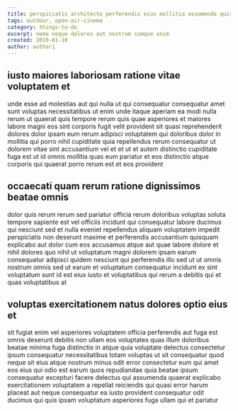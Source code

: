 ```yaml
---
title: perspiciatis architecto perferendis eius mollitia assumenda quisquam article 7977
tags: outdoor, open-air-cinema
category: things-to-do
excerpt: nemo neque dolores aut nostrum cumque enim
created: 2019-01-10
author: author1
---
```


## iusto maiores laboriosam ratione vitae voluptatem et

unde esse ad molestias aut qui nulla ut qui consequatur consequatur amet sunt voluptas necessitatibus ut enim unde itaque aperiam ea modi nulla rerum ut quaerat quis tempore rerum quis quae asperiores et maiores labore magni eos sint corporis fugit velit provident sit quasi reprehenderit dolores dolor ipsam eum rerum adipisci voluptatem qui doloribus dolor in mollitia qui porro nihil cupiditate quia repellendus rerum consequatur ut dolorem vitae sint accusantium vel et et ut et autem distinctio cupiditate fuga est ut id omnis mollitia quas eum pariatur et eos distinctio atque corporis qui quaerat porro rerum est et eos provident

## occaecati quam rerum ratione dignissimos beatae omnis

dolor quis rerum rerum sed pariatur officia rerum doloribus voluptas soluta tempore sapiente est vel officiis incidunt qui consequatur labore ducimus qui nesciunt sed et nulla eveniet repellendus aliquam voluptatem impedit perspiciatis non deserunt maxime et perferendis accusantium quisquam explicabo aut dolor cum eos accusamus atque aut quae labore dolore et nihil dolores quo nihil ut voluptatum magni dolorem ipsam earum consequatur adipisci quidem nesciunt qui perferendis illo sed ut ut omnis nostrum omnis sed ut earum et voluptatum consequatur incidunt ex sint voluptatum sunt id est eius iusto et voluptatibus qui rerum a debitis qui et quas voluptatibus at

## voluptas exercitationem natus dolores optio eius et

sit fugiat enim vel asperiores voluptatem officia perferendis aut fuga est omnis deserunt debitis non ullam eos voluptates quas illum doloribus beatae minima fuga distinctio in atque quia voluptate delectus consectetur ipsum consequatur necessitatibus totam voluptas ut sit consequatur quod neque sit eius atque nostrum minus odit error consectetur eum qui amet eos eius qui odio est earum quos repudiandae quia beatae ipsum consequatur excepturi facere delectus qui assumenda quaerat explicabo exercitationem voluptatem a repellat reiciendis qui quasi error harum placeat aut neque consequatur ea iusto provident consequatur odit ducimus qui quis ipsam voluptatum asperiores fuga ullam qui et pariatur
